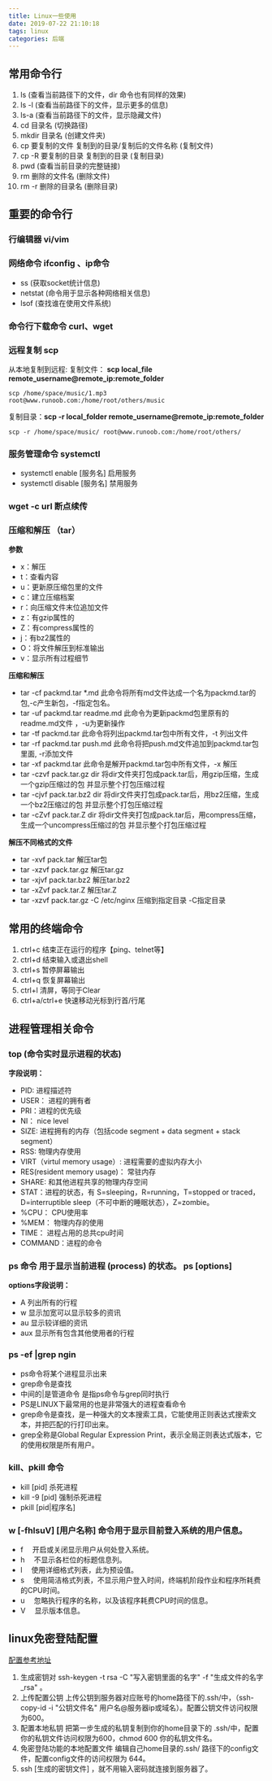```yaml
---
title: Linux一些使用
date: 2019-07-22 21:10:18
tags: linux
categories: 后端
---
```

## 常用命令行
1. ls (查看当前路径下的文件，dir 命令也有同样的效果)
2. ls -l (查看当前路径下的文件，显示更多的信息)
3. ls-a (查看当前路径下的文件，显示隐藏文件)
4. cd 目录名 (切换路径)
5. mkdir 目录名 (创建文件夹)
6. cp 要复制的文件 复制到的目录/复制后的文件名称 (复制文件)
7. cp -R 要复制的目录 复制到的目录 (复制目录)
8. pwd (查看当前目录的完整链接)
9. rm 删除的文件名 (删除文件)
10. rm -r 删除的目录名 (删除目录)

## 重要的命令行
### 行编辑器 vi/vim
### 网络命令 ifconfig 、ip命令
  - ss  (获取socket统计信息)
  - netstat  (命令用于显示各种网络相关信息)
  - lsof (查找谁在使用文件系统)

### 命令行下载命令 curl、wget
### 远程复制 scp
从本地复制到远程:
复制文件： **scp local_file remote_username@remote_ip:remote_folder**
```
scp /home/space/music/1.mp3 root@www.runoob.com:/home/root/others/music 
```
复制目录：**scp -r local_folder remote_username@remote_ip:remote_folder**
```
scp -r /home/space/music/ root@www.runoob.com:/home/root/others/
```
### 服务管理命令 systemctl
- systemctl enable [服务名] 启用服务
- systemctl disable [服务名] 禁用服务

### wget -c url 断点续传

### 压缩和解压 （tar）

**参数**
- x：解压
- t：查看内容
- u：更新原压缩包里的文件
- c：建立压缩档案
- r：向压缩文件末位追加文件
- z：有gzip属性的
- Z：有compress属性的
- j：有bz2属性的
- O：将文件解压到标准输出
- v：显示所有过程细节

**压缩和解压**
- tar -cf packmd.tar *.md
  此命令将所有md文件达成一个名为packmd.tar的包,-c产生新包，-f指定包名。
- tar -uf packmd.tar readme.md
此命令为更新packmd包里原有的readme.md文件 ，-u为更新操作
- tar -tf packmd.tar
此命令将列出packmd.tar包中所有文件，-t 列出文件
- tar -rf packmd.tar push.md
此命令将把push.md文件追加到packmd.tar包里面, -r添加文件
- tar -xf packmd.tar
此命令是解开packmd.tar包中所有文件，-x 解压
- tar -czvf pack.tar.gz dir 将dir文件夹打包成pack.tar后，用gzip压缩，生成一个gzip压缩过的包 并显示整个打包压缩过程
- tar -cjvf pack.tar.bz2 dir 将dir文件夹打包成pack.tar后，用bz2压缩，生成一个bz2压缩过的包 并显示整个打包压缩过程
- tar -cZvf pack.tar.Z dir 将dir文件夹打包成pack.tar后，用compress压缩，生成一个uncompress压缩过的包 并显示整个打包压缩过程

**解压不同格式的文件**
- tar -xvf pack.tar 解压tar包
- tar -xzvf pack.tar.gz 解压tar.gz
- tar -xjvf pack.tar.bz2 解压tar.bz2
- tar -xZvf pack.tar.Z 解压tar.Z
- tar -xzvf pack.tar.gz -C /etc/nginx 压缩到指定目录 -C指定目录


## 常用的终端命令
1. ctrl+c 结束正在运行的程序【ping、telnet等】
2. ctrl+d 结束输入或退出shell
3. ctrl+s 暂停屏幕输出
4. ctrl+q 恢复屏幕输出
5. ctrl+l 清屏，等同于Clear
6. ctrl+a/ctrl+e 快速移动光标到行首/行尾

## 进程管理相关命令
### top (命令实时显示进程的状态)
**字段说明：**
- PID: 进程描述符
- USER： 进程的拥有者
- PRI：进程的优先级
- NI： nice level
- SIZE: 进程拥有的内存（包括code segment + data segment + stack segment）
- RSS: 物理内存使用
- VIRT（virtul memory usage）: 进程需要的虚拟内存大小
- RES(resident memory usage)： 常驻内存
- SHARE: 和其他进程共享的物理内存空间
- STAT：进程的状态，有 S=sleeping，R=running，T=stopped or traced，D=interruptible sleep（不可中断的睡眠状态），Z=zombie。
- %CPU： CPU使用率
- %MEM： 物理内存的使用
- TIME： 进程占用的总共cpu时间
- COMMAND：进程的命令

### ps 命令 用于显示当前进程 (process) 的状态。 ps [options] 
**options字段说明：**
- A 列出所有的行程
- w 显示加宽可以显示较多的资讯
- au 显示较详细的资讯
- aux 显示所有包含其他使用者的行程

### ps -ef |grep ngin
- ps命令将某个进程显示出来
- grep命令是查找
- 中间的|是管道命令 是指ps命令与grep同时执行
- PS是LINUX下最常用的也是非常强大的进程查看命令
- grep命令是查找，是一种强大的文本搜索工具，它能使用正则表达式搜索文本，并把匹配的行打印出来。
- grep全称是Global Regular Expression Print，表示全局正则表达式版本，它的使用权限是所有用户。

### kill、pkill 命令
- kill [pid] 杀死进程
- kill -9 [pid] 强制杀死进程
- pkill [pid|程序名]

### w [-fhlsuV] [用户名称] 命令用于显示目前登入系统的用户信息。
- f 　开启或关闭显示用户从何处登入系统。
- h 　不显示各栏位的标题信息列。
- l 　使用详细格式列表，此为预设值。
- s 　使用简洁格式列表，不显示用户登入时间，终端机阶段作业和程序所耗费的CPU时间。
- u 　忽略执行程序的名称，以及该程序耗费CPU时间的信息。
- V 　显示版本信息。

## linux免密登陆配置
[配置参考地址](https://blog.csdn.net/pengjunlee/article/details/80919833)

1. 生成密钥对
ssh-keygen -t rsa -C "写入密钥里面的名字" -f "生成文件的名字_rsa" 。
2. 上传配置公钥
上传公钥到服务器对应账号的home路径下的.ssh/中，（ssh-copy-id -i "公钥文件名" 用户名@服务器ip或域名）。配置公钥文件访问权限为600。
3. 配置本地私钥
把第一步生成的私钥复制到你的home目录下的 .ssh/中，配置你的私钥文件访问权限为600，chmod 600 你的私钥文件名。
4. 免密登陆功能的本地配置文件 
编辑自己home目录的.ssh/ 路径下的config文件，配置config文件的访问权限为 644。
5. ssh [生成的密钥文件]  ，就不用输入密码就连接到服务器了。